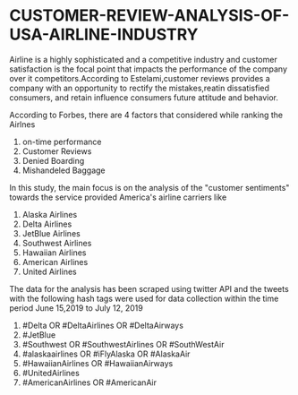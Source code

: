 # CUSTOMER-REVIEW-ANALYSIS-OF-USA-AIRLINE-INDUSTRY
Airline is a highly sophisticated and a competitive industry and customer satisfaction is the focal point that impacts the performance of the company over it competitors.According to Estelami,customer reviews provides a company with an opportunity to rectify the mistakes,reatin dissatisfied consumers, and retain influence consumers future attitude and behavior.

According to Forbes, there are 4 factors that considered while ranking the Airlnes 
1. on-time performance 
2. Customer Reviews 
3. Denied Boarding 
4. Mishandeled Baggage 


In this study, the main focus is on the analysis of the "customer sentiments" towards the service provided America's airline carriers like 
1. Alaska Airlines 
2. Delta Airlines 
3. JetBlue Airlines 
4. Southwest Airlines 
5. Hawaiian Airlines 
6. American Airlines
7. United Airlines 

The data for the analysis has been scraped using twitter API and the tweets with the following hash tags were used for data collection within the time period June 15,2019 to July 12, 2019 
1. #Delta OR #DeltaAirlines OR #DeltaAirways 
2. #JetBlue 
3. #Southwest OR #SouthwestAirlines OR #SouthWestAir 
4. #alaskaairlines OR #iFlyAlaska OR #AlaskaAir 
5. #HawaiianAirlines OR #HawaiianAirways 
6. #UnitedAirlines 
7. #AmericanAirlines OR #AmericanAir
